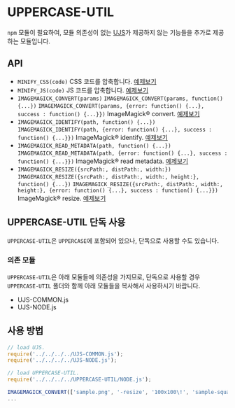 # UPPERCASE-UTIL
`npm` 모듈이 필요하여, 모듈 의존성이 없는 [UJS](https://github.com/Hanul/UJS)가 제공하지 않는 기능들을 추가로 제공하는 모듈입니다.

## API
* `MINIFY_CSS(code)` CSS 코드를 압축합니다. [예제보기](https://github.com/UPPERCASE-Series/UPPERCASE/blob/master/EXAMPLES/UTIL/NODE/MINIFY/MINIFY_CSS.js)
* `MINIFY_JS(code)` JS 코드를 압축합니다. [예제보기](https://github.com/UPPERCASE-Series/UPPERCASE/blob/master/EXAMPLES/UTIL/NODE/MINIFY/MINIFY_JS.js)
* `IMAGEMAGICK_CONVERT(params)` `IMAGEMAGICK_CONVERT(params, function() {...})` `IMAGEMAGICK_CONVERT(params, {error: function() {...}, success : function() {...}})`  ImageMagick® convert. [예제보기](https://github.com/UPPERCASE-Series/UPPERCASE/blob/master/EXAMPLES/UTIL/NODE/IMAGEMAGICK/IMAGEMAGICK_CONVERT.js)
* `IMAGEMAGICK_IDENTIFY(path, function() {...})` `IMAGEMAGICK_IDENTIFY(path, {error: function() {...}, success : function() {...}})` ImageMagick® identify. [예제보기](https://github.com/UPPERCASE-Series/UPPERCASE/blob/master/EXAMPLES/UTIL/NODE/IMAGEMAGICK/IMAGEMAGICK_IDENTIFY.js)
* `IMAGEMAGICK_READ_METADATA(path, function() {...})` `IMAGEMAGICK_READ_METADATA(path, {error: function() {...}, success : function() {...}})` ImageMagick® read metadata. [예제보기](https://github.com/UPPERCASE-Series/UPPERCASE/blob/master/EXAMPLES/UTIL/NODE/IMAGEMAGICK/IMAGEMAGICK_READ_METADATA.js)
* `IMAGEMAGICK_RESIZE({srcPath:, distPath:, width:})` `IMAGEMAGICK_RESIZE({srcPath:, distPath:, width:, height:}, function() {...})` `IMAGEMAGICK_RESIZE({srcPath:, distPath:, width:, height:}, {error: function() {...}, success : function() {...}})` ImageMagick® resize. [예제보기](https://github.com/UPPERCASE-Series/UPPERCASE/blob/master/EXAMPLES/UTIL/NODE/IMAGEMAGICK/.js)

## UPPERCASE-UTIL 단독 사용
`UPPERCASE-UTIL`은 `UPPERCASE`에 포함되어 있으나, 단독으로 사용할 수도 있습니다.

### 의존 모듈
`UPPERCASE-UTIL`은 아래 모듈들에 의존성을 가지므로, 단독으로 사용할 경우 `UPPERCASE-UTIL` 폴더와 함께 아래 모듈들을 복사해서 사용하시기 바랍니다.
* UJS-COMMON.js
* UJS-NODE.js

## 사용 방법
```javascript
// load UJS.
require('../../../../UJS-COMMON.js');
require('../../../../UJS-NODE.js');

// load UPPERCASE-UTIL.
require('../../../../UPPERCASE-UTIL/NODE.js');

IMAGEMAGICK_CONVERT(['sample.png', '-resize', '100x100\!', 'sample-square.png']);
...
```
